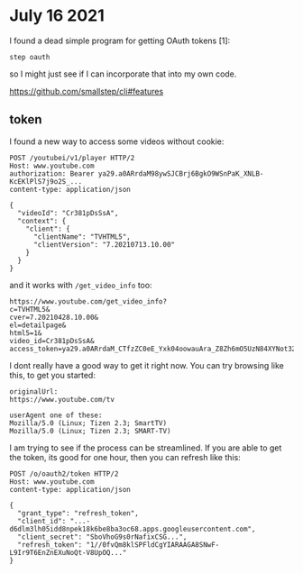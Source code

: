# July 16 2021

I found a dead simple program for getting OAuth tokens [1]:

~~~
step oauth
~~~

so I might just see if I can incorporate that into my own code.

https://github.com/smallstep/cli#features

## token

I found a new way to access some videos without cookie:

~~~
POST /youtubei/v1/player HTTP/2
Host: www.youtube.com
authorization: Bearer ya29.a0ARrdaM98ywSJCBrj6BgkO9WSnPaK_XNLB-KcEKlPlS7j9o2S_...
content-type: application/json

{
  "videoId": "Cr381pDsSsA",
  "context": {
    "client": {
      "clientName": "TVHTML5",
      "clientVersion": "7.20210713.10.00"
    }
  }
}
~~~

and it works with `/get_video_info` too:

~~~
https://www.youtube.com/get_video_info?
c=TVHTML5&
cver=7.20210428.10.00&
el=detailpage&
html5=1&
video_id=Cr381pDsSsA&
access_token=ya29.a0ARrdaM_CTfzZC0eE_Yxk04oowauAra_Z8Zh6mO5UzN84XYNot32JyYqcCG...
~~~

I dont really have a good way to get it right now. You can try browsing like
this, to get you started:

~~~
originalUrl:
https://www.youtube.com/tv

userAgent one of these:
Mozilla/5.0 (Linux; Tizen 2.3; SmartTV)
Mozilla/5.0 (Linux; Tizen 2.3; SMART-TV)
~~~

I am trying to see if the process can be streamlined. If you are able to get
the token, its good for one hour, then you can refresh like this:

~~~
POST /o/oauth2/token HTTP/2
Host: www.youtube.com
content-type: application/json

{
  "grant_type": "refresh_token",
  "client_id": "...-d6dlm3lh05idd8npek18k6be8ba3oc68.apps.googleusercontent.com",
  "client_secret": "SboVhoG9s0rNafixCSG...",
  "refresh_token": "1//0fvQm8klSPFldCgYIARAAGA8SNwF-L9Ir9T6EnZnEXuNoQt-V8UpOQ..."
}
~~~
